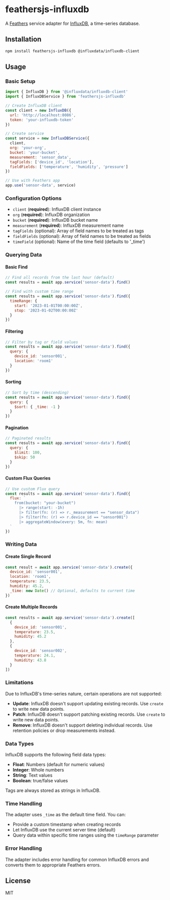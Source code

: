 # feathersjs-influxdb

A [Feathers](https://feathersjs.com) service adapter for [InfluxDB](https://www.influxdata.com/), a time-series database.

## Installation

```bash
npm install feathersjs-influxdb @influxdata/influxdb-client
```

## Usage

### Basic Setup

```javascript
import { InfluxDB } from '@influxdata/influxdb-client'
import { InfluxDBService } from 'feathersjs-influxdb'

// Create InfluxDB client
const client = new InfluxDB({
  url: 'http://localhost:8086',
  token: 'your-influxdb-token'
})

// Create service
const service = new InfluxDBService({
  client,
  org: 'your-org',
  bucket: 'your-bucket',
  measurement: 'sensor_data',
  tagFields: ['device_id', 'location'],
  fieldFields: ['temperature', 'humidity', 'pressure']
})

// Use with Feathers app
app.use('sensor-data', service)
```

### Configuration Options

- `client` (**required**): InfluxDB client instance
- `org` (**required**): InfluxDB organization
- `bucket` (**required**): InfluxDB bucket name
- `measurement` (**required**): InfluxDB measurement name
- `tagFields` (optional): Array of field names to be treated as tags
- `fieldFields` (optional): Array of field names to be treated as fields
- `timeField` (optional): Name of the time field (defaults to '_time')

### Querying Data

#### Basic Find

```javascript
// Find all records from the last hour (default)
const results = await app.service('sensor-data').find()

// Find with custom time range
const results = await app.service('sensor-data').find({
  timeRange: {
    start: '2023-01-01T00:00:00Z',
    stop: '2023-01-02T00:00:00Z'
  }
})
```

#### Filtering

```javascript
// Filter by tag or field values
const results = await app.service('sensor-data').find({
  query: {
    device_id: 'sensor001',
    location: 'room1'
  }
})
```

#### Sorting

```javascript
// Sort by time (descending)
const results = await app.service('sensor-data').find({
  query: {
    $sort: { _time: -1 }
  }
})
```

#### Pagination

```javascript
// Paginated results
const results = await app.service('sensor-data').find({
  query: {
    $limit: 100,
    $skip: 50
  }
})
```

#### Custom Flux Queries

```javascript
// Use custom Flux query
const results = await app.service('sensor-data').find({
  flux: `
    from(bucket: "your-bucket")
      |> range(start: -1h)
      |> filter(fn: (r) => r._measurement == "sensor_data")
      |> filter(fn: (r) => r.device_id == "sensor001")
      |> aggregateWindow(every: 5m, fn: mean)
  `
})
```

### Writing Data

#### Create Single Record

```javascript
const result = await app.service('sensor-data').create({
  device_id: 'sensor001',
  location: 'room1',
  temperature: 23.5,
  humidity: 45.2,
  _time: new Date() // Optional, defaults to current time
})
```

#### Create Multiple Records

```javascript
const results = await app.service('sensor-data').create([
  {
    device_id: 'sensor001',
    temperature: 23.5,
    humidity: 45.2
  },
  {
    device_id: 'sensor002',
    temperature: 24.1,
    humidity: 43.8
  }
])
```

### Limitations

Due to InfluxDB's time-series nature, certain operations are not supported:

- **Update**: InfluxDB doesn't support updating existing records. Use `create` to write new data points.
- **Patch**: InfluxDB doesn't support patching existing records. Use `create` to write new data points.
- **Remove**: InfluxDB doesn't support deleting individual records. Use retention policies or drop measurements instead.

### Data Types

InfluxDB supports the following field data types:
- **Float**: Numbers (default for numeric values)
- **Integer**: Whole numbers
- **String**: Text values
- **Boolean**: true/false values

Tags are always stored as strings in InfluxDB.

### Time Handling

The adapter uses `_time` as the default time field. You can:
- Provide a custom timestamp when creating records
- Let InfluxDB use the current server time (default)
- Query data within specific time ranges using the `timeRange` parameter

### Error Handling

The adapter includes error handling for common InfluxDB errors and converts them to appropriate Feathers errors.

## License

MIT